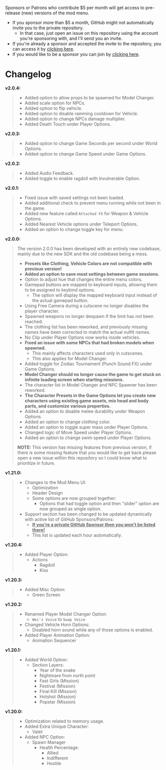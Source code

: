 Sponsors or Patrons who contribute $5 per month will get access to pre-release (new) versions of the mod menu. 
- If you sponsor more than $5 a month, GitHub might not automatically invite you to the private repository. 
  - In that case, just open an issue on this repository using the account you're sponsoring with, and I'll send you an invite.
- If you're already a sponsor and accepted the invite to the repository, you can access it by [clicking here](https://github.com/sneakyevil-org/SD-ModMenuSponsor).
- If you would like to be a sponsor you can join by [clicking here](https://github.com/sponsors/sneakyevil).

# Changelog

__v2.0.4:__
> - Added option to allow props to be spawned for Model Changer.
> - Added scale option for NPCs.
> - Added option to flip vehicle.
> - Added option to disable ramming cooldown for Vehicle.
> - Added option to change NPCs damage multiplier.
> - Added Death Touch under Player Options.

__v2.0.3:__
> - Added option to change Game Seconds per second under World Options.
> - Added option to change Game Speed under Game Options.

__v2.0.2:__
> - Added Audio Feedback.
> - Added toggle to enable ragdoll with Invulnerable Option.

__v2.0.1:__
> - Fixed issue with saved settings not been loaded.
> - Added additional check to prevent menu running while not been in the game.
> - Added new feature called `Attached FX` for Weapon & Vehicle Options.
> - Added Nearest Vehicle options under Teleport Options.
> - Added an option to change toggle key for menu.

__v2.0.0:__
> The version 2.0.0 has been developed with an entirely new codebase, mainly due to the new SDK and the old codebase being a mess.
> 
> - **Presets like Clothing, Vehicle Colors are not compatible with previous version!**
> - **Added an option to save most settings between game sessions.**
> - Option to adjust hue that changes the entire menu colors.
> - Gamepad buttons are mapped to keyboard inputs, allowing them to be assigned to keybind options.
>     - The option will display the mapped keyboard input instead of the actual gamepad button.
> - Using Free Camera during a cutscene no longer disables the player character.
> - Spawned weapons no longer despawn if the limit has not been reached.
> - The clothing list has been reworked, and previously missing names have been corrected to match the actual outfit names.
> - No Clip under Player Options now works inside vehicles.
> - **Fixed an issue with some NPCs that had broken models when spawned.**
>     - This mainly affects characters used only in cutscenes.
>     - This also applies for Model Changer.
> - Added toggle for Zodiac Tournament (Punch Sound FX) under Game Options.
> - **Model Changer should no longer cause the game to get stuck on infinite loading screen when starting missions.**
> - The character list in Model Changer and NPC Spawner has been reworked.
> - **The Character Presets in the Game Options let you create new characters using existing game assets, mix head and body parts, and customize various properties.**
> - Added an option to disable melee durability under Weapon Options.
> - Added an option to change clothing color.
> - Added an option to toggle super mass under Player Options.
> - Changed logic of Move Speed under Player Options.
> - Added an option to change swim speed under Player Options.
> 
> **NOTE:** This version has missing features from previous version, if there is some missing feature that you would like to get back please open a new issue within this repository so I could know what to prioritize in future.

__v1.21.0:__
> - Changes to the Mod Menu UI:
>     - Optimization
>     - Header Design
>     - Some options are now grouped together:
>         - Options that had toggle option and then "slider" option are now grouped as single option.
> - Support section has been changed to be updated dynamically with active list of GitHub Sponsors/Patrons:
>     - <ins>**If you're a private GitHub Sponsor then you won't be listed there!**</ins>
>     - This list is updated each hour automatically.

__v1.20.4:__
> - Added Player Option:
>     - Actions
>         - Ragdoll
>         - Kiss

__v1.20.3:__
> - Added Misc Option:
>     - Green Screen 

__v1.20.2:__
> - Renamed Player Model Changer Option:
>     - `Wei's Voice`  to `Swap Voice`
> - Changed Vehicle Horn Options:
>     - Disabled horn sound while any of those options is enabled. 
> - Added Player Animation Option:
>     - Animation Sequencer

__v1.20.1:__
> - Added World Option:
>     - Section Layers:
>         - Year of the snake
>         - Nightmare from north point
>         - Fast Girls (Mission)
>         - Festival (Mission)
>         - Final Kill (Mission)
>         - Hotshot (Mission)
>         - Popstar (Mission)

__v1.20.0:__
> - Optimization related to memory usage.
> - Added Extra Unique Character:
>     - Valet
> - Added NPC Option:
>     - Spawn Manager
>         -  Health Percentage:
>             - Allied
>             - Indifferent
>             - Hostile
